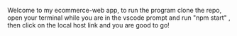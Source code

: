 Welcome to my ecommerce-web app, to run the program clone the repo, open your terminal while you are in the vscode prompt and run "npm start" , then click on the local host link and you are good to go!
